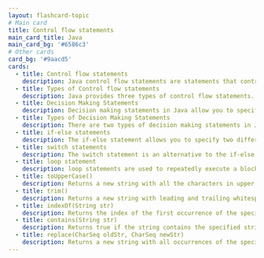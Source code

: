 ```yaml
---
layout: flashcard-topic
# Main card
title: Control flow statements
main_card_title: Java
main_card_bg: '#6586c3'
# Other cards
card_bg: '#9aacd5'
cards:
  - title: Control flow statements
    description: Java control flow statements are statements that control the order in which statements are executed in a Java program, based on specified conditions or values. 
  - title: Types of Control flow statements
    description: Java provides three types of control flow statements. Decision Making statements, Loop statements, Jump statements
  - title: Decision Making Statements
    description: Decision making statements in Java allow you to specify different paths of execution in your code based on the results of boolean expressions.
  - title: Types of Decision Making Statements
    description: There are two types of decision making statements in Java - if-else statements, switch statements
  - title: if-else statements
    description: The if-else statement allows you to specify two different blocks of code to be executed, depending on whether a boolean condition is true or false.
  - title: switch statements
    description: The switch statement is an alternative to the if-else statement for specifying multiple blocks of code to be executed based on the value of a variable.
  - title: loop statement
    description: loop statements are used to repeatedly execute a block of code, such as for, while, do-while, and enhanced for loop which is used to iterate over a collection of elements.
  - title: toUpperCase()
    description: Returns a new string with all the characters in upper case.
  - title: trim()
    description: Returns a new string with leading and trailing whitespace removed.
  - title: indexOf(String str)
    description: Returns the index of the first occurrence of the specified string, or -1 if the string is not found.
  - title: contains(String str)
    description: Returns true if the string contains the specified string, false otherwise.
  - title: replace(CharSeq oldStr, CharSeq newStr)
    description: Returns a new string with all occurrences of the specified string replaced by the new string.
---
```

